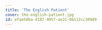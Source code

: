 ```yaml
---
title: 'The English Patient'
cover: the-english-patient.jpg
id: efae58ba-4187-4057-ae31-0b112cc309d9
---
```

